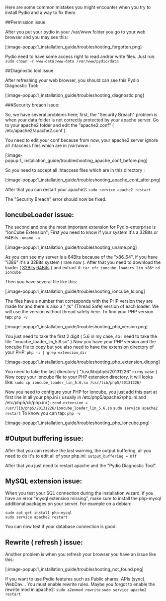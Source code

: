 Here are some common mistakes you might encounter when you try to install Pydio and a way to fix them.

##Permission issue:

After you put your pydio in your /var/www folder you go to your web browser and you may see this:

[:image-popup:1_installation_guide/troubleshooting_forgotten.png]

Pydio need to have some access right to read and/or write files. Just run:
`sudo chown -r www-data:www-data /var/www/pydio/data`

##Diagnostic tool issue:

After refreshing your web browser, you should can see this Pydio Diagnostic Tool:

[:image-popup:1_installation_guide/troubleshooting_diagnostic.png]

###Security breach issue:

So, we have several problems here; first, the "Security Breach" problem is when your data folder is not correctly protected by your apache server. Go to your apache2 folder and edit the "apache2.conf" ( /etc/apache2/apache2.conf ).

You need to edit your conf because from now, your apache2 server ignore all .htaccess files which are in /var/www :

[:image-popup:1_installation_guide/troubleshooting_apache_conf_before.png]

So you need to accept all .htaccess files which are in this directory :

[:image-popup:1_installation_guide/troubleshooting_apache_conf_after.png]

After that you can restart your apache2:
`sudo service apache2 restart`

The "Security Breach" error should now be fixed.

## IoncubeLoader issue:

The second and one the most important extension for Pydio-enterprise is "IonCube Extension"; First you need to know if your system it's a 32Bits or 64Bits :
`uname -a`

[:image-popup:1_installation_guide/troubleshooting_uname.png]

As you can see my server is a 64Bits because of the "x86_64", if you have "i386" it's a 32Bits system ( rare now ). After that you need to download the loader ( [32Bits](http://downloads3.ioncube.com/loader_downloads/ioncube_loaders_lin_x86.tar.gz) [64Bits](http://downloads3.ioncube.com/loader_downloads/ioncube_loaders_lin_x86-64.tar.gz) ) and extract it:
`tar xfz ioncube_loaders_lin_x86*`
`cd ioncube`

Then you have several file like this:

[:image-popup:1_installation_guide/troubleshooting_ioncube_ls.png]

The files have a number that corresponds with the PHP version they are made for and there is also a "_ts" (Thread Safe) version of each loader. We will use the version without thread safety here. To find your PHP version tap:
`php -v`

[:image-popup:1_installation_guide/troubleshooting_php_version.png]

You just need to take the first 2 digit ( 5.6 in my case, so i need to take the file "ionucbe_loader_lin_5.6.so" ).Now you have your PHP version and the ioncube file to copy but you also need to have the extension directory of your PHP:
`php -i | grep extension_dir`

[:image-popup:1_installation_guide/troubleshooting_php_extension_dir.png]

You need to take the last directory ( "/usr/lib/php5/20131226" in my case ). Now copy your ioncube file to your PHP extension directory, it will looks like:
`sudo cp ioncube_loader_lin_5.6.so /usr/lib/php5/20131226/`

Now you need to configure your PHP for Ioncube, you just add this part at first line in all your php.ini ( usually in /etc/php5/apache2/php.ini and /etc/php5/cli/php.ini ):
`zend_extension = /usr/lib/php5/20131226/ioncube_loader_lin_5.6.so`
`sudo service apache2 restart`
 To know you can tap:
 `php -v`
 
[:image-popup:1_installation_guide/troubleshooting_php_ioncube.png]

## #Output buffering issue:

After that you can resolve the last warning, the output buffering, all you need to do it's to edit all of your php.ini:
`output_buffering = Off`

After that you just need to restart apache and the "Pydio Diagnostic Tool".

## MySQL extension issue:

When you test your SQL connection during the installation wizard, if you have an error "mysql extension missing", make sure to install 
the php-mysql additional packages on your server. For example on a debian: 

`sudo apt-get install php-mysql`  
`sudo service apache2 restart`

You can now test if your database connection is good.

## Rewrite ( refresh ) issue:

Another problem is when you refresh your browser you have an issue like this:

[:image-popup:1_installation_guide/troubleshooting_not_found.png]

If you want to use Pydio features such as Public shares, APIs (sync), WebDav... You must enable rewrite rules.
Maybe you forgot to enable the rewrite mod in apache2:
`sudo a2enmod rewrite`
`sudo service apache2 restart`